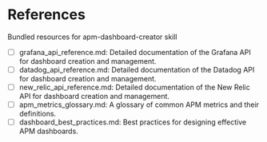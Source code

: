 # References

Bundled resources for apm-dashboard-creator skill

- [ ] grafana_api_reference.md: Detailed documentation of the Grafana API for dashboard creation and management.
- [ ] datadog_api_reference.md: Detailed documentation of the Datadog API for dashboard creation and management.
- [ ] new_relic_api_reference.md: Detailed documentation of the New Relic API for dashboard creation and management.
- [ ] apm_metrics_glossary.md: A glossary of common APM metrics and their definitions.
- [ ] dashboard_best_practices.md: Best practices for designing effective APM dashboards.
